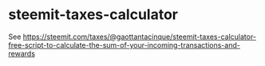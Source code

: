 # steemit-taxes-calculator

See https://steemit.com/taxes/@gaottantacinque/steemit-taxes-calculator-free-script-to-calculate-the-sum-of-your-incoming-transactions-and-rewards
